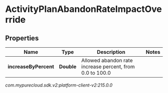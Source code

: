 # ActivityPlanAbandonRateImpactOverride


## Properties

| Name | Type | Description | Notes |
| ------------ | ------------- | ------------- | ------------- |
| **increaseByPercent** | **Double** | Allowed abandon rate increase percent, from 0.0 to 100.0 |  |




_com.mypurecloud.sdk.v2:platform-client-v2:215.0.0_
